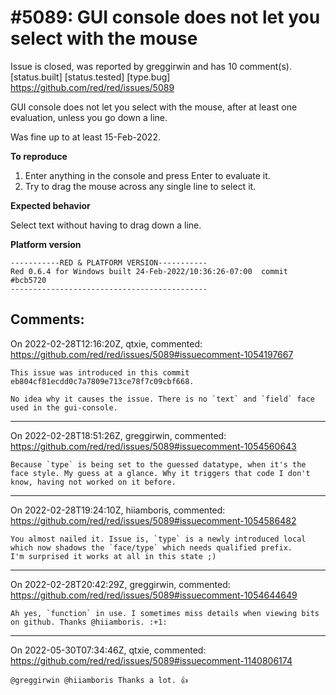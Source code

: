 
#5089: GUI console does not let you select with the mouse
================================================================================
Issue is closed, was reported by greggirwin and has 10 comment(s).
[status.built] [status.tested] [type.bug]
<https://github.com/red/red/issues/5089>

GUI console does not let you select with the mouse, after at least one evaluation, unless you go down a line.

Was fine up to at least 15-Feb-2022.

**To reproduce**

1) Enter anything in the console and press Enter to evaluate it.
2) Try to drag the mouse across any single line to select it.

**Expected behavior**

Select text without having to drag down a line.


**Platform version**
```
-----------RED & PLATFORM VERSION----------- 
Red 0.6.4 for Windows built 24-Feb-2022/10:36:26-07:00  commit #bcb5720
--------------------------------------------
```



Comments:
--------------------------------------------------------------------------------

On 2022-02-28T12:16:20Z, qtxie, commented:
<https://github.com/red/red/issues/5089#issuecomment-1054197667>

    This issue was introduced in this commit eb804cf81ecdd0c7a7809e713ce78f7c09cbf668.
    
    No idea why it causes the issue. There is no `text` and `field` face used in the gui-console.

--------------------------------------------------------------------------------

On 2022-02-28T18:51:26Z, greggirwin, commented:
<https://github.com/red/red/issues/5089#issuecomment-1054560643>

    Because `type` is being set to the guessed datatype, when it's the face style. My guess at a glance. Why it triggers that code I don't know, having not worked on it before.

--------------------------------------------------------------------------------

On 2022-02-28T19:24:10Z, hiiamboris, commented:
<https://github.com/red/red/issues/5089#issuecomment-1054586482>

    You almost nailed it. Issue is, `type` is a newly introduced local which now shadows the `face/type` which needs qualified prefix.
    I'm surprised it works at all in this state ;)

--------------------------------------------------------------------------------

On 2022-02-28T20:42:29Z, greggirwin, commented:
<https://github.com/red/red/issues/5089#issuecomment-1054644649>

    Ah yes, `function` in use. I sometimes miss details when viewing bits on github. Thanks @hiiamboris. :+1:

--------------------------------------------------------------------------------

On 2022-05-30T07:34:46Z, qtxie, commented:
<https://github.com/red/red/issues/5089#issuecomment-1140806174>

    @greggirwin @hiiamboris Thanks a lot. 👍 

